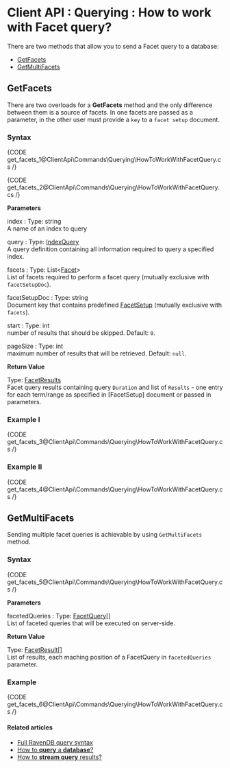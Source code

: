 # Client API : Querying : How to work with Facet query?

There are two methods that allow you to send a Facet query to a database:   
- [GetFacets](../../../client-api/commands/querying/how-to-work-with-facet-query#getfacets)    
- [GetMultiFacets](../../../client-api/commands/querying/how-to-work-with-facet-query#getmultifacets)   

## GetFacets

There are two overloads for a **GetFacets** method and the only difference between them is a source of facets. In one facets are passed as a parameter, in the other user must provide a `key` to a `facet setup` document.

### Syntax

{CODE get_facets_1@ClientApi\Commands\Querying\HowToWorkWithFacetQuery.cs /}

{CODE get_facets_2@ClientApi\Commands\Querying\HowToWorkWithFacetQuery.cs /}

**Parameters**

index
:   Type: string   
A name of an index to query

query
:   Type: [IndexQuery]()   
A query definition containing all information required to query a specified index.

facets
:   Type: List<[Facet]()>   
List of facets required to perform a facet query (mutually exclusive with `facetSetupDoc`).

facetSetupDoc
:   Type: string   
Document key that contains predefined [FacetSetup]() (mutually exclusive with `facets`).

start
:   Type: int   
number of results that should be skipped. Default: `0`. 

pageSize
:   Type: int   
maximum number of results that will be retrieved. Default: `null`.

**Return Value**

Type: [FacetResults]()   
Facet query results containing query `Duration` and list of `Results` - one entry for each term/range as specified in [FacetSetup] document or passed in parameters.

### Example I

{CODE get_facets_3@ClientApi\Commands\Querying\HowToWorkWithFacetQuery.cs /}

### Example II

{CODE get_facets_4@ClientApi\Commands\Querying\HowToWorkWithFacetQuery.cs /}

## GetMultiFacets

Sending multiple facet queries is achievable by using `GetMultiFacets` method.

### Syntax

{CODE get_facets_5@ClientApi\Commands\Querying\HowToWorkWithFacetQuery.cs /}

**Parameters**

facetedQueries
:   Type: [FacetQuery]()[]   
List of faceted queries that will be executed on server-side.

**Return Value**

Type: [FacetResult]()[]   
List of results, each maching position of a FacetQuery in `facetedQueries` parameter.

### Example

{CODE get_facets_6@ClientApi\Commands\Querying\HowToWorkWithFacetQuery.cs /}

#### Related articles

- [Full RavenDB query syntax](../../../Indexes/full-query-syntax)   
- [How to **query** a **database**?](../../../client-api/commands/querying/how-to-query-a-database)   
- [How to **stream query** results?](../../../client-api/commands/querying/how-to-stream-query-results)   